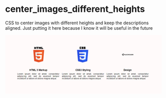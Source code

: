 # center_images_different_heights
CSS to center images with different heights and keep the descriptions aligned. Just putting it here because I know it will be useful in the future

![Website preview](https://raw.githubusercontent.com/csrapr/center_images_different_heights/master/preview_fixed.png)
